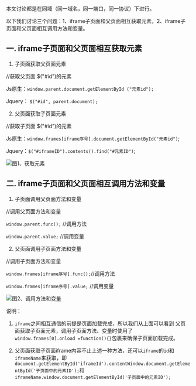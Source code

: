 本文讨论都是在同域（同一域名，同一端口，同一协议）下进行。

以下我们讨论三个问题：1、iframe子页面和父页面相互获取元素，2、iframe子页面和父页面相互调用方法和变量。

## 一. iframe子页面和父页面相互获取元素

1. 子页面获取父页面元素

//获取父页面 $("#id")的元素

Js原生：`window.parent.document.getElementById ("元素id");`

Jquery： `$("#id", parent.document);`

2. 父页面获取子页面元素

//获取子页面 $("#id")的元素

Js原生：`window.frames[iframe序号].document.getElementById("元素id")`;

Jquery：`$("#iframeID").contents().find("#元素ID")`;

![图1、获取元素](https://upload-images.jianshu.io/upload_images/13112949-762f5b63d73560af.png?imageMogr2/auto-orient/strip%7CimageView2/2/w/1240)

## 二. iframe子页面和父页面相互调用方法和变量

1. 子页面调用父页面方法和变量

//调用父页面方法和变量

`window.parent.func();` //调用方法

`window.parent.value;` //调用变量

2. 父页面调用子页面方法和变量

//调用子页面方法和变量

`window.frames[iframe序号].func();`//调用方法

`window.frames[iframe序号].value;` //调用变量

![图2、调用方法和变量](https://upload-images.jianshu.io/upload_images/13112949-2e61271c077a5911.png?imageMogr2/auto-orient/strip%7CimageView2/2/w/1240)

说明：

1. `iframe`之间相互通信的前提是页面加载完成，所以我们从上面可以看到 父页面获取子页面元素，调用子页面方法、变量时使用了`window.frames[0].onload =function(){}`包裹来确保子页面加载完成。

2. 父页面获取子页面iframe内容不止上述一种方法，还可以`iframe`的`id`和`iframeName`来获取，即`document.getElementById('iframeId').contentWindow.document.getElementById('子页面中的元素ID');`和`iframeName.window.document.getElementById('子页面中的元素ID');`
